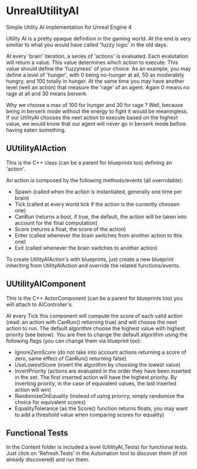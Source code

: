 # UnrealUtilityAI
Simple Utility AI implementation for Unreal Engine 4

Utility AI is a pretty opaque definition in the gaming world. At the end is very similiar to what you would have called 'fuzzy logic' in the old days.

At every 'brain' iteration, a series of 'actions' is evaluated. Each evalutation will return a value. This value determines which action to execute. This value should define the 'fuzzyness' of your choice. As an example, you may define a level of 'hunger', with 0 being no-hunger at all, 50 as moderately hungry, and 100 totally in hunger. At the same time you may have another level (well an action) that measure the 'rage' of an agent. Again 0 means no rage at all and 30 means berserk.

Why we choose a max of 100 for hunger and 30 for rage ? Well, because being in berserk mode without the energy to fight it would be meaningless. If our UtilityAI chooses the next action to execute based on the highest value, we would know that our agent will never go in berserk mode before having eaten something.

## UUtilityAIAction

This is the C++ class (can be a parent for blueprints too) defining an 'action'.

An action is composed by the following methods/events (all overridable):

* Spawn (called when the action is instantiated, generally one time per brain)
* Tick (called at every world tick if the action is the currently choosen one)
* CanRun (returns a bool, if true, the default, the action will be taken into account for the final computation)
* Score (returns a float, the score of the action)
* Enter (called whenever the brain switches from another action to this one)
* Exit (called whenever the brain switches to another action)

To create UtilityAIAction's with blueprints, just create a new blueprint inheriting from UtilityAIAction and override the related functions/events.

## UUtilityAIComponent

This is the C++ ActorComponent (can be a parent for blueprints too) you will attach to AIController's.

At every Tick this component will compute the score of each valid action (read: an action with CanRun() returning true) and will choose the next action to run. The default algorithm choose the highest value with highest priority (see below). You are free to change the default algorithm using the following flags (you can change them via blueprint too):

* IgnoreZeroScore (do not take into account actions returning a score of zero, same effect of CanRun() returning false)
* UseLowestScore (invert the algorithm by choosing the lowest value)
* InvertPriority (actions are evaluated in the order they have been inserted in the set. The first inserted action will have the highest priority. By inverting priority, in the case of equivalent values, the last inserted action will win)
* RandomizeOnEquality (instead of using prioriry, simply randomize the choice for equivalent scores)
* EqualityTolerance (as the Score() function returns floats, you may want to add a threshold value when comparing scores for equality)

## Functional Tests

In the Content folder is included a level (UtilityAI_Tests) for functional tests. Just click on 'Refresh Tests' in the Automation tool to discover them (if not already discovered) and run them.
